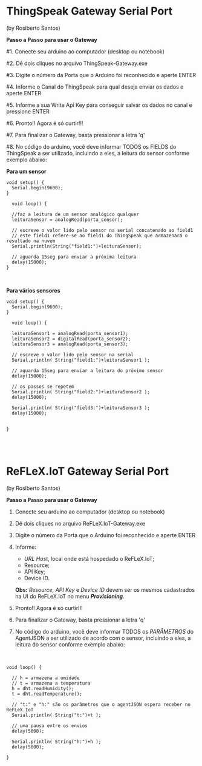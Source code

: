 # ThingSpeak Gateway Serial Port
(by Rosiberto Santos)


**Passo a Passo para usar o Gateway**

#1. Conecte seu arduino ao computador (desktop ou notebook)
 
#2. Dê dois cliques no arquivo ThingSpeak-Gateway.exe 

#3. Digite o número da Porta que o Arduino foi reconhecido e aperte ENTER

#4. Informe o Canal do ThingSpeak para qual deseja enviar os dados e aperte ENTER

#5. Informe a sua Write Api Key para conseguir salvar os dados no canal e pressione ENTER

#6. Pronto!! Agora é só curtir!!!

#7. Para finalizar o Gateway, basta pressionar a letra 'q'

#8. No código do arduino, você deve informar TODOS os FIELDS do ThingSpeak a ser utilizado, incluindo a eles, a leitura do sensor conforme exemplo abaixo:



**Para um sensor**

```
void setup() {
  Serial.begin(9600);  
}

  void loop() {
  
  //faz a leitura de um sensor analógico qualquer 
  leituraSensor = analogRead(porta_sensor);
  
  // escreve o valor lido pelo sensor na serial concatenado ao field1
  // este field1 refere-se ao field1 do ThingSpeak que armazenará o resultado na nuvem
  Serial.println(String("field1:")+leituraSensor);

  // aguarda 15seg para enviar a próxima leitura
  delay(15000);
}
```

<br>

**Para vários sensores**
```
void setup() {
  Serial.begin(9600);  
}

  void loop() {
  
  leituraSensor1 = analogRead(porta_sensor1);
  leituraSensor2 = digitalRead(porta_sensor2);
  leituraSensor3 = analogRead(porta_sensor3);
  
  // escreve o valor lido pelo sensor na serial  
  Serial.println( String("field1:")+leituraSensor1 );  
  
  // aguarda 15seg para enviar a leitura do próximo sensor
  delay(15000);
  
  // os passos se repetem
  Serial.println( String("field2:")+leituraSensor2 );  
  delay(15000);
  
  Serial.println( String("field3:")+leituraSensor3 );  
  delay(15000);
  
  
}
```

<br>
<br>

# ReFLeX.IoT Gateway Serial Port
(by Rosiberto Santos)


**Passo a Passo para usar o Gateway**

1. Conecte seu arduino ao computador (desktop ou notebook)
 
2. Dê dois cliques no arquivo ReFLeX.IoT-Gateway.exe 

3. Digite o número da Porta que o Arduino foi reconhecido e aperte ENTER

4. Informe:
	- *URL Host*, local onde está hospedado o ReFLeX.IoT;
	- Resource;
	- API Key;
	- Device ID.
	
	**Obs:** *Resource, API Key* e *Device ID* devem ser os mesmos cadastrados na UI do ReFLeX.IoT no menu ***Provisioning***.


6. Pronto!! Agora é só curtir!!!

7. Para finalizar o Gateway, basta pressionar a letra 'q'

8. No código do arduino, você deve informar TODOS os *PARÂMETROS* do AgentJSON a ser utilizado de acordo com o sensor, incluindo a eles, a leitura do sensor conforme exemplo abaixo:

<br>

```
void loop() {
  
  // h = armazena a umidade   
  // t = armazena a temperatura 
  h = dht.readHumidity();
  t = dht.readTemperature();
  
  // "t:" e "h:" são os parâmetros que o agentJSON espera receber no ReFLeX.IoT
  Serial.println( String("t:")+t );
  
  // uma pausa entre os envios
  delay(5000); 
  
  Serial.println( String("h:")+h );
  delay(5000);  
  
}
```